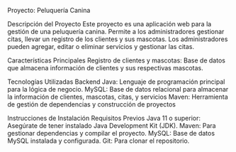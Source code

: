 Proyecto: Peluquería Canina

Descripción del Proyecto
Este proyecto es una aplicación web para la gestión de una peluquería canina. Permite a los administradores gestionar citas, 
llevar un registro de los clientes y sus mascotas. Los administradores pueden agregar, 
editar o eliminar servicios y gestionar las citas.

Características Principales
Registro de clientes y mascotas: Base de datos que almacena información de clientes y sus respectivas mascotas.

Tecnologías Utilizadas
Backend
Java: Lenguaje de programación principal para la lógica de negocio.
MySQL: Base de datos relacional para almacenar la información de clientes, mascotas, citas, y servicios
Maven: Herramienta de gestión de dependencias y construcción de proyectos

Instrucciones de Instalación
Requisitos Previos
Java 11 o superior: Asegúrate de tener instalado Java Development Kit (JDK).
Maven: Para gestionar dependencias y compilar el proyecto.
MySQL: Base de datos MySQL instalada y configurada.
Git: Para clonar el repositorio.






